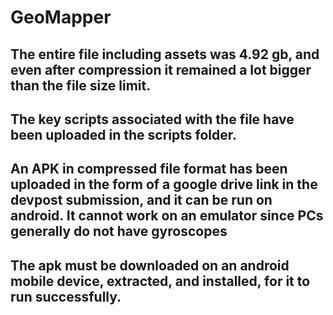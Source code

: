 # GeoMapper
## The entire file including assets was 4.92 gb, and even after compression it remained a lot bigger than the file size limit.
## The key scripts associated with the file have been uploaded in the scripts folder. 
## An APK in compressed file format has been uploaded in the form of a google drive link in the devpost submission, and it can be run on android. It cannot work on an emulator since PCs generally do not have gyroscopes
## The apk must be downloaded on an android mobile device, extracted, and installed, for it to run successfully.
